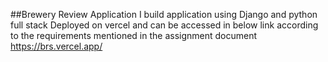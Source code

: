 ##Brewery Review Application
I build application using Django and python full stack
Deployed on vercel and can be accessed in below link according to the requirements mentioned in the assignment document
https://brs.vercel.app/